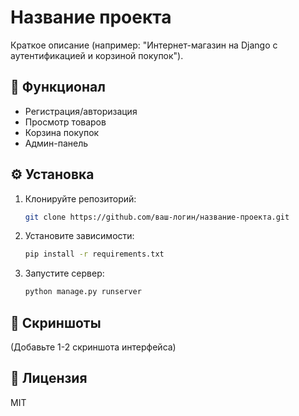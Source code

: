 # Название проекта

Краткое описание (например: "Интернет-магазин на Django с аутентификацией и корзиной покупок").

## 🚀 Функционал
- Регистрация/авторизация
- Просмотр товаров
- Корзина покупок
- Админ-панель

## ⚙️ Установка
1. Клонируйте репозиторий:
   ```bash
   git clone https://github.com/ваш-логин/название-проекта.git
   ```
2. Установите зависимости:
   ```bash
   pip install -r requirements.txt
   ```
3. Запустите сервер:
   ```bash
   python manage.py runserver
   ```

## 📸 Скриншоты
(Добавьте 1-2 скриншота интерфейса)

## 📝 Лицензия
MIT
